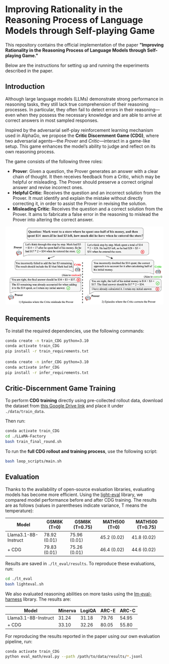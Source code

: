 # Improving Rationality in the Reasoning Process of Language Models through Self-playing Game

This repository contains the official implementation of the paper **"Improving Rationality in the Reasoning Process of Language Models through Self-playing Game."**

Below are the instructions for setting up and running the experiments described in the paper.

## Introduction

Although large language models (LLMs) demonstrate strong performance in reasoning tasks, they still lack true comprehension of their reasoning processes. In particular, they often fail to detect errors in their reasoning—even when they possess the necessary knowledge and are able to arrive at correct answers in most sampled responses.

Inspired by the adversarial self-play reinforcement learning mechanism used in AlphaGo, we propose the **Critic Discernment Game (CDG)**, where two adversarial agents—the *Prover* and *Critic*—interact in a game-like setup. This game enhances the model’s ability to judge and reflect on its own reasoning process.

The game consists of the following three roles:

- **Prover**: Given a question, the Prover generates an answer with a clear chain of thought. It then receives feedback from a Critic, which may be helpful or misleading. The Prover should preserve a correct original answer and revise incorrect ones.
- **Helpful Critic**: Receives the question and an incorrect solution from the Prover. It must identify and explain the mistake without directly correcting it, in order to assist the Prover in revising the solution.
- **Misleading Critic**: Receives the question and a correct solution from the Prover. It aims to fabricate a false error in the reasoning to mislead the Prover into altering the correct answer.

![Introduction](./figs/intro.png)

## Requirements

To install the required dependencies, use the following commands:

```bash
conda create -n train_CDG python=3.10
conda activate train_CDG
pip install -r train_requirements.txt

conda create -n infer_CDG python=3.10
conda activate infer_CDG
pip install -r infer_requirements.txt
```

## Critic-Discernment Game Training

To perform **CDG training** directly using pre-collected rollout data, download the dataset from [this Google Drive link](https://drive.google.com/drive/folders/1OBv9Gpk_Hrl4BywhQ6V295SKzQJk3ZoN?usp=sharing) and place it under `./data/train_data`.

Then run:

```bash
conda activate train_CDG
cd ./LLaMA-Factory
bash train_final_round.sh
```

To run the **full CDG rollout and training process**, use the following script:

```bash
bash loop_scripts/main.sh
```

## Evaluation

Thanks to the availability of open-source evaluation libraries, evaluating models has become more efficient. Using the [light-eval](https://github.com/huggingface/open-r1) library, we compared model performance before and after CDG training. The results are as follows (values in parentheses indicate variance, T means the temperature):

| Model                | GSM8K (T=0)  | GSM8K (T=0.75) | MATH500 (T=0) | MATH500 (T=0.75) |
| -------------------- | ------------ | -------------- | ------------- | ---------------- |
| Llama3.1-8B-Instruct | 78.92 (0.01) | 75.96 (0.01)   | 45.2 (0.02)   | 41.8 (0.02)      |
| + CDG                | 79.83 (0.01) | 75.26 (0.01)   | 46.4 (0.02)   | 44.6 (0.02)      |

Results are saved in `./lt_eval/results`.
To reproduce these evaluations, run:

```bash
cd ./lt_eval
bash lighteval.sh
```

We also evaluated reasoning abilities on more tasks using the [lm-eval-harness](https://github.com/EleutherAI/lm-evaluation-harness) library. The results are:

| Model                | Minerva | LogiQA | ARC-E | ARC-C |
| -------------------- | ------- | ------ | ----- | ----- |
| Llama3.1-8B-Instruct | 31.24   | 31.18  | 79.76 | 54.95 |
| + CDG                | 33.10   | 32.26  | 80.05 | 55.80 |

For reproducing the results reported in the paper using our own evaluation pipeline, run:

```bash
conda activate train_CDG
python eval_math/eval.py --path /path/to/data/results/*.jsonl
```